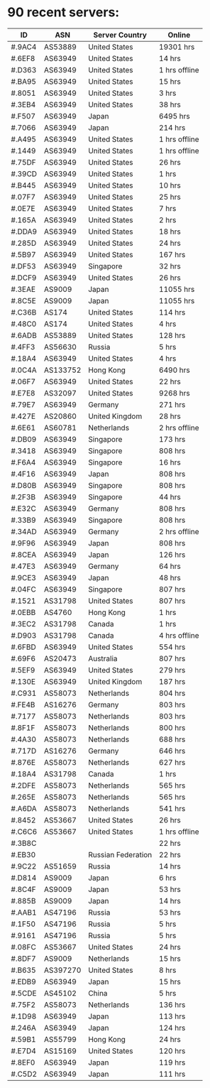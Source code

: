 # 90 recent servers:

| ID | ASN | Server Country | Online |
| ------ | ------ | ------ | ------ |
| #.9AC4 | AS53889 | United States | 19301 hrs |
| #.6EF8 | AS63949 | United States | 14 hrs |
| #.D363 | AS63949 | United States | 1 hrs offline |
| #.BA95 | AS63949 | United States | 15 hrs |
| #.8051 | AS63949 | United States | 3 hrs |
| #.3EB4 | AS63949 | United States | 38 hrs |
| #.F507 | AS63949 | Japan | 6495 hrs |
| #.7066 | AS63949 | Japan | 214 hrs |
| #.A495 | AS63949 | United States | 1 hrs offline |
| #.1449 | AS63949 | United States | 1 hrs offline |
| #.75DF | AS63949 | United States | 26 hrs |
| #.39CD | AS63949 | United States | 1 hrs |
| #.B445 | AS63949 | United States | 10 hrs |
| #.07F7 | AS63949 | United States | 25 hrs |
| #.0E7E | AS63949 | United States | 7 hrs |
| #.165A | AS63949 | United States | 2 hrs |
| #.DDA9 | AS63949 | United States | 18 hrs |
| #.285D | AS63949 | United States | 24 hrs |
| #.5B97 | AS63949 | United States | 167 hrs |
| #.DF53 | AS63949 | Singapore | 32 hrs |
| #.DCF9 | AS63949 | United States | 26 hrs |
| #.3EAE | AS9009 | Japan | 11055 hrs |
| #.8C5E | AS9009 | Japan | 11055 hrs |
| #.C36B | AS174 | United States | 114 hrs |
| #.48C0 | AS174 | United States | 4 hrs |
| #.6ADB | AS53889 | United States | 128 hrs |
| #.4FF3 | AS56630 | Russia | 5 hrs |
| #.18A4 | AS63949 | United States | 4 hrs |
| #.0C4A | AS133752 | Hong Kong | 6490 hrs |
| #.06F7 | AS63949 | United States | 22 hrs |
| #.E7E8 | AS32097 | United States | 9268 hrs |
| #.79E7 | AS63949 | Germany | 271 hrs |
| #.427E | AS20860 | United Kingdom | 28 hrs |
| #.6E61 | AS60781 | Netherlands | 2 hrs offline |
| #.DB09 | AS63949 | Singapore | 173 hrs |
| #.3418 | AS63949 | Singapore | 808 hrs |
| #.F6A4 | AS63949 | Singapore | 16 hrs |
| #.4F16 | AS63949 | Japan | 808 hrs |
| #.D80B | AS63949 | Singapore | 808 hrs |
| #.2F3B | AS63949 | Singapore | 44 hrs |
| #.E32C | AS63949 | Germany | 808 hrs |
| #.33B9 | AS63949 | Singapore | 808 hrs |
| #.34AD | AS63949 | Germany | 2 hrs offline |
| #.9F96 | AS63949 | Japan | 808 hrs |
| #.8CEA | AS63949 | Japan | 126 hrs |
| #.47E3 | AS63949 | Germany | 64 hrs |
| #.9CE3 | AS63949 | Japan | 48 hrs |
| #.04FC | AS63949 | Singapore | 807 hrs |
| #.1521 | AS31798 | United States | 807 hrs |
| #.0EBB | AS4760 | Hong Kong | 1 hrs |
| #.3EC2 | AS31798 | Canada | 1 hrs |
| #.D903 | AS31798 | Canada | 4 hrs offline |
| #.6FBD | AS63949 | United States | 554 hrs |
| #.69F6 | AS20473 | Australia | 807 hrs |
| #.5EF9 | AS63949 | United States | 279 hrs |
| #.130E | AS63949 | United Kingdom | 187 hrs |
| #.C931 | AS58073 | Netherlands | 804 hrs |
| #.FE4B | AS16276 | Germany | 803 hrs |
| #.7177 | AS58073 | Netherlands | 803 hrs |
| #.8F1F | AS58073 | Netherlands | 800 hrs |
| #.4A30 | AS58073 | Netherlands | 688 hrs |
| #.717D | AS16276 | Germany | 646 hrs |
| #.876E | AS58073 | Netherlands | 627 hrs |
| #.18A4 | AS31798 | Canada | 1 hrs |
| #.2DFE | AS58073 | Netherlands | 565 hrs |
| #.265E | AS58073 | Netherlands | 565 hrs |
| #.A6DA | AS58073 | Netherlands | 541 hrs |
| #.8452 | AS53667 | United States | 26 hrs |
| #.C6C6 | AS53667 | United States | 1 hrs offline |
| #.3B8C |  |  | 22 hrs |
| #.EB30 |  | Russian Federation | 22 hrs |
| #.9C22 | AS51659 | Russia | 14 hrs |
| #.D814 | AS9009 | Japan | 6 hrs |
| #.8C4F | AS9009 | Japan | 53 hrs |
| #.885B | AS9009 | Japan | 14 hrs |
| #.AAB1 | AS47196 | Russia | 53 hrs |
| #.1F50 | AS47196 | Russia | 5 hrs |
| #.9161 | AS47196 | Russia | 5 hrs |
| #.08FC | AS53667 | United States | 24 hrs |
| #.8DF7 | AS9009 | Netherlands | 15 hrs |
| #.B635 | AS397270 | United States | 8 hrs |
| #.EDB9 | AS63949 | Japan | 15 hrs |
| #.5CDE | AS45102 | China | 5 hrs |
| #.75F2 | AS58073 | Netherlands | 136 hrs |
| #.1D98 | AS63949 | Japan | 113 hrs |
| #.246A | AS63949 | Japan | 124 hrs |
| #.59B1 | AS55799 | Hong Kong | 24 hrs |
| #.E7D4 | AS15169 | United States | 120 hrs |
| #.8EF0 | AS63949 | Japan | 119 hrs |
| #.C5D2 | AS63949 | Japan | 111 hrs |

